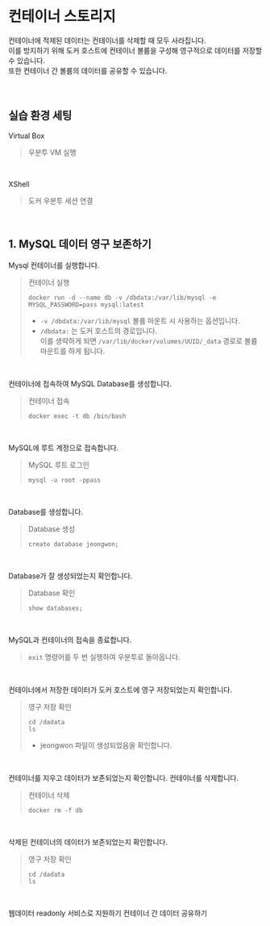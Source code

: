 # 컨테이너 스토리지

컨테이너에 적제된 데이터는 컨테이너를 삭제할 때 모두 사라집니다.   
이를 방지하기 위해 도커 호스트에 컨테이너 볼륨을 구성해 영구적으로 데이터를 저장할 수 있습니다.   
또한 컨테이너 간 볼륨의 데이터를 공유할 수 있습니다.
<br />
<br />
<br />

## 실습 환경 세팅

 Virtual Box
> 우분투 VM 실행
<br />
 
 XShell   
> 도커 우분투 세션 연결
<br />


## 1. MySQL 데이터 영구 보존하기
Mysql 컨테이너를 실행합니다.
> 컨테이너 실행
> ```
> docker run -d --name db -v /dbdata:/var/lib/mysql -e MYSQL_PASSWORD=pass mysql:latest
> ```
> - ``` -v /dbdata:/var/lib/mysql ```  볼륨 마운트 시 사용하는 옵션입니다.
> - ``` /dbdata: ``` 는 도커 호스트의 경로입니다.   
>  이를 생략하게 되면 ``` /var/lib/docker/volumes/UUID/_data ``` 경로로 볼륨 마운트를 하게 됩니다.
<br />

컨테이너에 접속하여 MySQL Database를 생성합니다.
> 컨테이너 접속
> ```
> docker exec -t db /bin/bash
> ```
<br />

MySQL에 루트 계정으로 접속합니다.
> MySQL 루트 로그인
> ```
> mysql -u root -ppass
> ```
<br />

Database를 생성합니다.
> Database 생성
> ```
> create database jeongwon;
> ```
<br />

Database가 잘 생성되었는지 확인합니다.
> Database 확인
> ```
> show databases;
> ```
<br />

MySQL과 컨테이너의 접속을 종료합니다.
> ``` exit ``` 명령어를 두 번 실행하여 우분투로 돌아옵니다.
<br />

컨테이너에서 저장한 데이터가 도커 호스트에 영구 저장되었는지 확인합니다.
> 영구 저장 확인
> ```
> cd /dadata
> ls
> ```
> - jeongwon 파일이 생성되었음을 확인합니다.
<br />

컨테이너를 지우고 데이터가 보존되었는지 확인합니다.
컨테이너를 삭제합니다.
> 컨테이너 삭제
> ```
> docker rm -f db
> ```
<br />

삭제된 컨테이너의 데이터가 보존되었는지 확인합니다.
> 영구 저장 확인
> ```
> cd /dadata
> ls
> ```
<br />

웹데이터 readonly 서비스로 지원하기
컨테이너 간 데이터 공유하기
